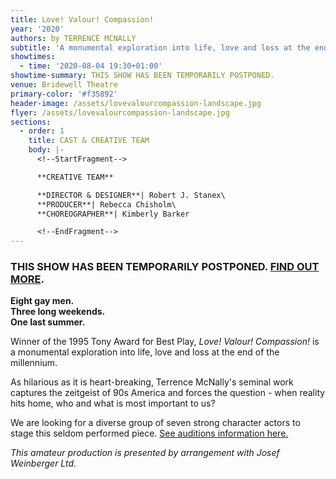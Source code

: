 ```yaml
---
title: Love! Valour! Compassion!
year: '2020'
authors: by TERRENCE MCNALLY
subtitle: 'A monumental exploration into life, love and loss at the end of the millennium'
showtimes:
  - time: '2020-08-04 19:30+01:00'
showtime-summary: THIS SHOW HAS BEEN TEMPORARILY POSTPONED.
venue: Bridewell Theatre
primary-color: '#f35892'
header-image: /assets/lovevalourcompassion-landscape.jpg
flyer: /assets/lovevalourcompassion-landscape.jpg
sections:
  - order: 1
    title: CAST & CREATIVE TEAM
    body: |-
      <!--StartFragment-->

      **CREATIVE TEAM**

      **DIRECTOR & DESIGNER**| Robert J. Stanex\
      **PRODUCER**| Rebecca Chisholm\
      **CHOREOGRAPHER**| Kimberly Barker

      <!--EndFragment-->
---
```

<!--StartFragment-->

### **THIS SHOW HAS BEEN TEMPORARILY POSTPONED. [FIND OUT MORE](https://sedos.l3v5y.co.uk/news/2020-03-26-a-message-to-our-members-and-friends).**

**Eight gay men.**\
**Three long weekends.**\
**One last summer.**

Winner of the 1995 Tony Award for Best Play, *Love! Valour! Compassion!* is a monumental exploration into life, love and loss at the end of the millennium.

As hilarious as it is heart-breaking, Terrence McNally's seminal work captures the zeitgeist of 90s America and forces the question - when reality hits home, who and what is most important to us?

We are looking for a diverse group of seven strong character actors to stage this seldom performed piece. [See auditions information here.](https://sedos.l3v5y.co.uk/events/love-valour-compassion-auditions) 

*This amateur production is presented by arrangement with Josef Weinberger Ltd.*

<!--EndFragment-->